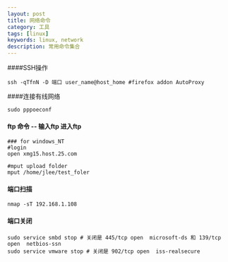 ```yaml
---
layout: post
title: 网络命令
category: 工具 
tags: [linux]
keywords: linux, network 
description: 常用命令集合 
---
```


####SSH操作

    ssh -qTfnN -D 端口 user_name@host_home #firefox addon AutoProxy

####连接有线网络
 
    sudo pppoeconf 

#### ftp 命令  -- 输入ftp 进入ftp

    ### for windows_NT
    #login
    open xmg15.host.25.com

    #mput upload folder
    mput /home/jlee/test_foler
        
#### 端口扫描
    nmap -sT 192.168.1.108

#### 端口关闭
    sudo service smbd stop # 关闭是 445/tcp open  microsoft-ds 和 139/tcp open  netbios-ssn
    sudo service vmware stop # 关闭是 902/tcp open  iss-realsecure

